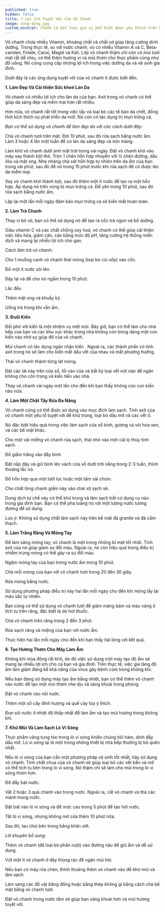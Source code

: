 ```yaml
---
published: true
hidden: false
title: 7 Lợi Ích Tuyệt Vời Của Vỏ Chanh
image: cong-dung.jpg
custom_excerpt: Chanh là một loại gia vị phổ biến được yêu thích trên khắp thế giới. Nhưng bạn có biết, chanh còn là một trong những loại thực phẩm mà bạn có thể sử dụng từng thành phần của nó – từ thịt đến vỏ.
---
```


Vỏ chanh chứa nhiều Vitamin, khoáng chất và chất xơ giúp tăng cường dinh dưỡng. Trong thực tế, so với nước chanh, vỏ có nhiều Vitamin A và C, Beta-caroten, Folate, Canxi, Magiê và Kali.
Lớp vỏ chanh thậm chí còn có mùi tươi mát rất dễ chịu, có thể thêm hương vị và mùi thơm cho thực phẩm cũng như đồ uống. Nó cũng cung cấp những lợi ích trong việc dưỡng da và vệ sinh gia đình.

Dưới đây là các ứng dụng tuyệt vời của vỏ chanh ít được biết đến.

**1. Làm Đẹp Và Cải thiện Sức khoẻ Làn Da**

Vỏ chanh có nhiều lợi ích cho làn da của bạn. Axít trong vỏ chanh có thể giúp da sáng đẹp và mềm mai hơn rất nhiều.

Hơn nữa, vỏ chanh rất tốt trong việc tẩy và loại bỏ các tế bào da chết, đồng thời kích thích sự phát triển da mới. Nó còn có tác dụng trị mụn trứng cá.

*Bạn có thể sử dụng vỏ chanh để làm đẹp da với các cách dưới đây:*

Chà vỏ chanh tươi trên mặt. Đợi 10 phút, sau đó rửa sạch bằng nước ấm. Làm 3 hoặc 4 lần một tuần để có làn da sáng đẹp và mịn màng.

Làm khô vỏ chanh dưới ánh mặt trời trong vài ngày. Đặt vỏ chanh khô vào máy xay thành bột thô. Trộn 1 chén hỗn hợp nhuyễn với ½ chén đường, dầu ôliu và mật ong. Nhẹ nhàng chà xát hỗn hợp tự nhiên trên da ẩm của bạn trong vài phút, sau đó để nó trong 15 phút trước khi rửa sạch để có được làn da mềm mại.

Xay vỏ chanh khô thành bột, sau đó thêm một ít nước để tạo ra một hỗn hợp. Áp dụng nó trên vùng bị mụn trứng cá. Để yên trong 10 phút, sau đó rửa sạch bằng nước ấm. 

Lặp lại một lần mỗi ngày đảm bảo mụn trứng cá sẽ biến mất hoàn toàn.

**2. Làm Trà Chanh**

Thay vì bỏ vỏ, bạn có thể sử dụng nó để tạo ra cốc trà ngon và bổ dưỡng.

Giàu vitamin C và các chất chống oxy hoá, vỏ chanh có thể giúp cải thiện việc tiêu hóa, giảm cân, cân bằng mức độ pH, tăng cường hệ thống miễn dịch và mang lại nhiều lợi ích cho gan.

*Cách làm trà vỏ chanh:*

Cho 1 muỗng canh vỏ chanh thái mỏng (loại bỏ cùi xốp) vào cốc.

Đổ một ít nước sôi lên.

Đậy lại và để cho nó ngấm trong 10 phút.

Lắc đều

Thêm mật ong và khuấy kỹ.

Uống trà trong khi vẫn ấm.

**3. Đuổi Kiến**

Đối phó với kiến ​​là một nhiệm vụ mệt mỏi. Bây giờ, bạn có thể làm cho nhà bếp của bạn và các khu vực khác trong nhà không còn bóng dáng một con kiến nào nhờ sự giúp đỡ của vỏ chanh.

Mùi chanh có tác dụng ngăn chặn kiến . Ngoài ra, các thành phần có tính axit trong nó sẽ làm cho kiến mất dấu vết của nhau và mất phương hướng.

Thái vỏ chanh thành từng lát mỏng.

Đặt các lát này trên cửa sổ, lối vào cửa và bất kỳ loại vết nứt nào để ngăn không cho côn trùng và kiến ​​tiến vào nhà.

Thay vỏ chanh vài ngày một lần cho đến khi bạn thấy không còn con kiến nào nữa.

**4. Làm Một Chất Tẩy Rửa Đa Năng**

Vỏ chanh cũng có thể được sử dụng vào mục đích làm sạch. Tính axit của vỏ chanh một yếu tố tuyệt vời để khử trùng, loại bỏ dầu mỡ và các vết ố.

Nó đặc biệt hiệu quả trong việc làm sạch cửa sổ kính, gương và vòi hoa sen, và các bề mặt khác.

Cho một vài miếng vỏ chanh rửa sạch, thái nhỏ vào một cái lọ thủy tinh sạch.

Đổ giấm trắng vào đầy bình

Đặt nắp đậy và giữ bình lên vách cửa sổ dưới trời nắng trong 2-3 tuần, thỉnh thoảng lắc nó.

Đổ hỗn hợp qua một lưới lọc hoặc một tấm vải chùm.

Cho chất lỏng chanh giấm này vào chai xịt sạch sẽ.

Dung dịch tự chế này có thể khử trùng và làm sạch bất cứ dụng cụ nào trong gia đình bạn. Bạn có thể pha loãng nó với một lượng nước tương đương để sử dụng.

*Lưu ý:* Không sử dụng chất làm sạch này trên bề mặt đá granite và đá cẩm thạch.

**5. Làm Trắng Răng Và Móng Tay**

Để làm sáng móng tay, vỏ chanh là một trong những bí mật tốt nhất. Tính axit của nó giúp giảm sự đổi màu. Ngoài ra, nó còn hiệu quả trong điều trị nhiễm trùng móng có thể gây ra sự đổi màu.

Ngâm móng tay của bạn trong nước ấm trong 10 phút.

Chà mỗi móng của bạn với vỏ chanh tươi trong 20 đến 30 giây.

Rửa móng bằng nước.

Sử dụng phương pháp điều trị này hai lần mỗi ngày cho đến khi móng lấy lại màu sắc tự nhiên.

Bạn cũng có thể sử dụng vỏ chanh tươi để giảm mảng bám và màu vàng ố tích tụ trên răng, đặc biệt là do hút thuốc.

Chà vỏ chanh trên răng trong 2 đến 3 phút.

Rửa sạch răng và miệng của bạn với nước ấm.

Thực hiện hai lần mỗi ngày cho đến khi bạn thấy hài lòng với kết quả.

**6. Tạo Hương Thơm Cho Máy Làm Ẩm**

Không khí mùa đông rất khô, do đó việc sử dụng một máy tạo độ ẩm sẽ mang lại nhiều lợi ích cho cả bạn và gia đình. Trên thực tế, việc gia tăng độ ẩm làm giảm đáng kể khả năng của virus gây bệnh cúm trong không khí.

Nếu bạn đang sử dụng máy tạo ẩm bằng nhiệt, bạn có thể thêm vỏ chanh vào nước để tạo một mùi thơm nhẹ dịu và sảng khoái trong phòng.

Đặt vỏ chanh vào nồi nước.

Thêm một số cây đinh hương và quế cây tùy ý thích.

Đun sôi nước ở nhiệt độ thấp nhất để làm ẩm và tạo mùi hương trong không khí.

**7. Khử Mùi Và Làm Sạch Lò Vi Sóng**

Thực phẩm văng tung tóe trong lò vi sóng khiến chúng hôi hám, dính đầy dầu mỡ.  Lò vi sóng lại là một trong những thiết bị nhà bếp thường bị bỏ quên nhất.  

Nếu lò vi sóng của bạn cần một phương pháp vệ sinh tốt nhất, hãy sử dụng vỏ chanh. Tính chất chua của vỏ chanh sẽ giúp loại bỏ các vết bẩn và mỡ có thể tích tụ bên trong lò vi sóng. Nó thậm chí sẽ làm cho mùi trong lò vi sóng thơm hơn.

Đổ đầy bát nước.

Vắt 2 hoặc 3 quả chanh vào trong nước. Ngoài ra, cắt vỏ chanh và thả các mảnh trong nước.

Đặt bát vào lò vi sóng và để mức cao trong 5 phút để tạo hơi nước.

Tắt lò vi sóng, nhưng không mở cửa thêm 10 phút nữa.

Sau đó, lau chùi bên trong bằng khăn ướt.

*Lời khuyên bổ sung:*

Thêm vỏ chanh (đã loại bỏ phần ruột) vào đường nâu để giữ ẩm và dễ sử dụng.

Vứt một ít vỏ chanh ở đáy thùng rác để ngăn mùi hôi.

Nếu bạn có máy rửa chén, thỉnh thoảng thêm vỏ chanh vào để khử mùi và làm sạch.

Làm sáng các đồ vật bằng đồng hoặc bằng thép không gỉ bằng cách chà bề mặt bằng vỏ chanh tươi.

Đặt vỏ chanh trong nước tắm sẽ giúp bạn sảng khoái hơn và mùi hương tuyệt vời.